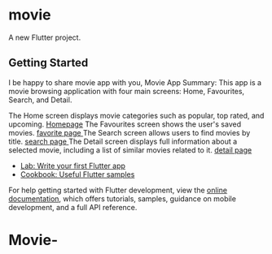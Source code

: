 # movie

A new Flutter project.

## Getting Started
I be happy to share movie app with you, Movie App Summary:
This app is a movie browsing application with four main screens: Home, Favourites, Search, and Detail.

The Home screen displays movie categories such as popular, top rated, and upcoming.
[Homepage](https://github.com/mohamedatantawy/Movie-/blob/main/asset/image/Movies%20%26%20TV%202025-07-15%206_08_14%20PM.png)
The Favourites screen shows the user's saved movies.
[favorite page ](https://github.com/mohamedatantawy/Movie-/blob/main/asset/image/Movies%20%26%20TV%202025-07-15%206_09_29%20PM.png)
The Search screen allows users to find movies by title.
[search page ](https://github.com/mohamedatantawy/Movie-/blob/main/asset/image/Movies%20%26%20TV%202025-07-15%206_11_25%20PM.png)
The Detail screen displays full information about a selected movie, including a list of similar movies related to it.
[detail page](https://github.com/mohamedatantawy/Movie-/blob/main/asset/image/Movies%20%26%20TV%202025-07-15%206_11_42%20PM.png)
- [Lab: Write your first Flutter app](https://docs.flutter.dev/get-started/codelab)
- [Cookbook: Useful Flutter samples](https://docs.flutter.dev/cookbook)

For help getting started with Flutter development, view the
[online documentation](https://docs.flutter.dev/), which offers tutorials,
samples, guidance on mobile development, and a full API reference.
# Movie-
